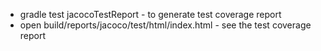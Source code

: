 * gradle test jacocoTestReport - to generate test coverage report 
*  open build/reports/jacoco/test/html/index.html - see the test coverage report